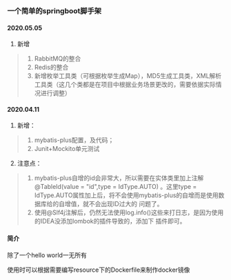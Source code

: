 ### 一个简单的springboot脚手架

#### 2020.05.05
1. 新增
>   1. RabbitMQ的整合
>   2. Redis的整合
>   3. 新增枚举工具类（可根据枚举生成Map），MD5生成工具类，XML解析工具类（这几个类都是在项目中根据业务场景更改的，需要依据实际情况进行调整）

#### 2020.04.11
1. 新增：
>   1. mybatis-plus配置，及代码；
>   2. Junit+Mockito单元测试
2. 注意点：
>   1. mybatis-plus自增的id会非常大，所以需要在实体类里加上注解 @TableId(value = "id",type = IdType.AUTO)
。这里type = IdType.AUTO属性加上后，将不会使用mybatis-plus的自增而是使用数据库给的自增值，就不会出现ID过大的
问题了。
>   2. 使用@Slf4j注解后，仍然无法使用log.info()这些来打日志，是因为使用的IDEA没添加lombok的插件导致的，添加下
插件即可。

#### 简介
除了一个hello world一无所有

使用时可以根据需要编写resource下的Dockerfile来制作docker镜像



